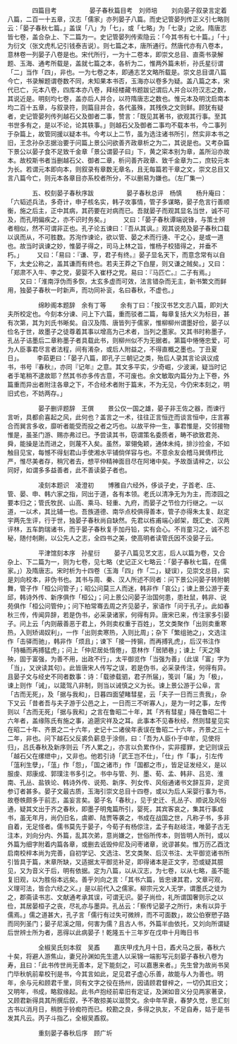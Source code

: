 <!-- { "loadSidebar": true } -->
　　　　四篇目考
　　　　　晏子春秋篇目考　刘师培
　　刘向晏子叙录言定着八篇，二百一十五章，汉志「儒家」亦列晏子八篇。而史记管晏列传正义引七略则云：「晏子春秋七篇。」盖误「八」为「七」，或「七略」为「七录」之讹。隋唐志皆七卷，盖合杂上、下二篇为一。史记管晏列传索隐云：「今其书有七十篇。」「十」为衍文（张文虎札记引钱泰吉说）。则七篇之本，唐所通行。然唐代亦有八卷本，意林卷一列晏子八卷是也。宋代所行，一为十二卷本，即崇文总目、直斋书录解题、玉海、通考所载是，盖就七篇之本，各析为二，惟两外篇未析，孙氏星衍谓「二」当作「四」，非也。一为七卷之本，即通志艺文略所载是。崇文总目谓八篇今亡，书录解题谓卷数不同，未知果本书否，玉海亦以卷多为疑。盖八篇之本，宋代已亡，元本八卷，四库本亦八卷，拜经楼藏书题跋记谓后人并合以符汉志之数，其说近是。明刻均七卷，盖亦后人并合，以符隋唐志之数也。惟元本及明沈启南本均二百十五章，与叙录符，则篇目并合，各代虽殊，其残佚之文则鲜。顾犹有疑者，史记管晏列传列越石父及御者二事，赞言：「既见其著书，欲观其行事。至其书世多有之，是以不论，论其轶事。」则越石父及御者二事均不载本书，今二事列于杂篇上，故管同援以疑本书。今考以上二节，虽为选注诸书所引，然实非本书之旧，王念孙杂志据治要于问篇上景公问欲善齐政章析之为二，其说是也。又考杂篇下景公以晏子食不足致千金章「景公谓晏子曰」下，黄之寀本别为章，盖所沿亦故本。故校斯书者当删越石父、御者二章，析问善齐政章、致千金章为二，庶较元本为长。若谓元本即向本，则叙录有章数无章名，且无每篇若干章之文，崇文总目又言八篇今亡，则元本各章目亦系校者所分，不以删易为嫌也。（左厂集一）



　　　　五、校刻晏子春秋序跋
　　　　　晏子春秋总评　杨慎
　　杨升庵曰：「六韬述兵法，多奇计，申子核名实，韩子攻事情，管子多谋略，晏子危言行善顺衡，施之后主，正中其病，其药要在对病而已。吾就晏子而观其显名当世，诚不可及，而孔明偏疾之，亦不识时务矣。」
　　又曰：「晏子春秋谭端说锋，与策士辨者相似，然不可谓非正也。孔子论五谏曰：『吾从其讽。』观其说苑及晏子春秋口载以讽而从，不可胜数。苏洵作谏论，欲以管、晏之术而行逄、干之心，是或一道也。故当时讽谏之妙，惟晏子得之，司马上林之旨，惟杨子校猎得之，并垂不朽。」
　　又曰：「易曰：『谦、亨，君子有终。』晏子显名天下，而意念常有以自下，太史公称之，盖其谦而有终也。若夫王莽之下白屋，则又谦之贼矣。」又曰：「郑肃不入牛、李之党，晏婴不入崔杼之党。易曰：『马匹亡。』二子有焉。」
　　又曰：「淮南浮伪而多恢，太玄多虚而可效，法言错杂而无主，新书繁文而鲜用，独晏子春秋一时新声，而功同补衮，名曰春秋，不虚也。」


　　　　　绵眇阁本题辞　余有丁等
　　余有丁曰：「按汉书艺文志八篇，即刘大夫所校定也。今刻本分谏、问上下六篇，重而驳者二篇，每章复括大义为标目，甚有次第，其为刘氏书晰矣。自汉及隋、唐皆列于儒家，惟柳柳州谓墨好俭，晏子以俭名于世，故墨子之徒尊着其事以增高为己术者，当列之墨家。又其书时称墨子，孔丛子诘墨后二章称墨子者具载此书，则柳州似不为无据者。第篇中惓惓忠爱，可为人臣事君尽言者法程，间有淆杂，或后人附益之，不得直概之墨也。丁丑夏日」。
　　李茹更曰：「晏子八篇，即孔子三朝记之类，殆后人录其言论讽议成书，书号『春秋』，亦同『记年』之意。其文多平实，少奇崛，少波澜，疑当时记者手笔稍不逮故耶？然其书亦多传古意，不可废也。余文敏取内篇分为上下卷，外篇重而异出者附注各章之下，不合经术者附于篇末，不为无见，今仍宋本刻之，明旧式也，不妨两存。」


　　　　　晏子删评题辞　王僎
　　景公仅一国之雄，晏子非王佐之器，而谏行言听，具都俞喜起之风，此何也？盖言之一术，往往正言恒迕而谈言恒中，庄言寡合而巽言多收，靡听者能受而投之者之巧也。以故平仲一生，事君惟是，交邻接物惟是，虽圣门游、赐亦弗过已。予尝读其书，窃谓策名委质者，畴不欲致君尧、舜，能操是法而进之，则蔑不入矣。虽然，翠翎兔颖，通体未纯，排沙捡金，不如触目见宝，每憾不得刬君山手使湘水平铺倘佯容与也。不意余友会稽马巽倩栉比严，惟尽美者存，稍冗者去，想平仲精神面目尽在阿堵中矣。予故亟请梓之，以公同好，如谓多多益善者，此不善读晏子者也。 


　　　　　凌刻本题识　凌澄初
　　博雅自六经外，侈谈子史，子首老、庄、管、晏、申、韩六家之指，同出于道，各有本领。老氏以清净无为为主，而漆园之要本归之；管氏牧民、山高、乘马、轻重、九府，而晏子之节俭力行继之。一以道，一以术，其比辅一也。吾族道德、南华点校俱得善本，管子亦得朱太复、赵定宇两先生评，行于世，独晏子春秋尚自缺然。先君以栋甫端心邺架，既汇史、汉两评林，五车韵瑞诸书，而于晏子春秋复手加丹铅，实有会心。不肖童习之，诚不忍秘，随付剞劂，以公先人之志，全四书之美，使高明者读管氏因不没晏子云。


　　　　　平津馆刻本序　孙星衍
　　晏子八篇见艺文志，后人以篇为卷，又合杂上、下二篇为一，则为七卷，见七略（史记正义七略云：「晏子春秋七篇，在儒家。」）及隋唐志。宋时析为十四卷（玉海「四」作「二」，疑误），见崇文总目，实是刘向校本，非伪书也。其书与周、秦、汉人所述不同者：问下景公问晏子转附朝舞，管子作「桓公问管子」；昭公问莫三人而迷，韩非作「哀公」；谏上景公游于麦邱，韩诗外传、新序俱作「桓公」；问上景公问晏子治国何患，患社鼠，韩非、说苑俱作「桓公问管仲」；问下柏常骞去周之齐见晏子，家语作「问于孔子」。此如春秋三传，传闻异辞，若是伪书，必采录诸家，何得有异。唐宋已来，传注家多引晏子。问上云「内则蔽善恶于君上，外则卖权重于百姓」，艺文类聚作「出则卖重寒热，入则矫谒奴利」，一作「出则卖寒热，入则比周」；杂下「繁组驰之」，文选注作「击驿而驰」，韩非作「烦且」；谏下「接一抟猏，而再搏乳虎」，后汉书注作「持楯而再搏猛虎」；问上「仲尼居处惰倦」，意林作「居陋巷」；谏上「天之降殃，固于富强，为善不用，出政不行」，太平御览作「当强为善」（此误「富」字为「当」，又谀读其句）。此皆唐宋人传写之误，若是伪书，必采录传注，何得有异。且晏子文与经史不同者数事：诗：「载骖载驷，君子所届」，笺训「届」为「极」，谏上则作「诫」，以箴驾八非制，则当以诫慎之义为长。谏上景公游于公阜，言「古而无死」，及「据与我和」，日暮四面望睹彗星，云「夫子一日而三责我」，杂下又云「昔者吾与夫子游于公邑之上，一日而三不听寡人」，是为一时之事，左传则以「古而无死」「据与我和」之言在鲁昭二十年，其「齐有彗星」降在鲁昭二十六年者，盖缘陈氏有施之事，追遡灾祥及之耳。此事本不见春秋经，然则彗星见实在昭二十年、齐景之二十六年，史记十二诸侯年表误在鲁昭二十六年，齐景之三十二年，非也。问下越石父反裘负薪息于涂侧，曰：「吾为人臣仆于中牟，见使将归」，吕氏春秋及新序则云「齐人累之」，亦言以负累作仆，实非撄罪，史记则误云「越石父在缧绁中」，又非也。他若引诗「武王岂不仕」，「仕」作「事」，引左传「蕰利生孽」，「蕰」作「怨」，「国之诸市」作「国都之市」，皆足证发经义，是以服虔、郑康成、郭璞注书多引之。书中与管、列、墨、荀、孟、韩非、吕览、淮南、孔丛、盐铁论、韩诗外传、说苑、新序、列女传、风俗通诸书文辞互异，足资参订者甚多。晏子文最古质，玉海引崇文总目十四卷，或以为后人采婴行事为书，故卷帙颇多于前志，盖妄言矣。晏子名「春秋」，见于史迁、孔丛子、顺说及风俗通，疑其文出于齐之春秋，即墨子明鬼篇所引，婴死，其宾客哀之，集其行事成书，虽无年月，尚仍旧名，虞卿、陆贾等袭之，书成在战国之世，凡称子书，多非自着，无足怪者。儒书莫先于晏子，今荀子有杨倞注，孟子有赵岐注，唯晏子古无注本，刘向分内、外篇，乱其次弟，意尚嫌之，世俗所传本，则皆明人所刊，或以外篇为细字附着内篇各章，或删去诋毁仲尼及问枣诸章，讹谬甚矣。惟万历乙酉沈启南校梓本尚为完善，自初学记、文选注、艺文类聚、后汉书注、太平御览诸书所引皆具于篇，末章所缺，又适据太平御览补足，即得诸本是正文字，恐或疑其臆见，又为音义于后，明有依据。定为八篇，以从汉志，为七卷，以从七略，虽不能复旧观，以为胜俗本远矣。善乎刘向之言：「其书六篇，皆忠谏其君，文章可观，义理可法，皆合六经之义。」是以前代入之儒家。柳宗元文人无学，谓墨氏之徒为之，郡斋读书志、文献通考承其误，可谓无识。晏子尚俭，礼所谓国奢则示之以俭，其居晏桓子之丧，尽礼亦与墨异。孔丛云：「察传记晏子之所行，未有以异于儒焉。」儒之道甚大，孔子言「儒行有过失可微辨，而不可面数」，故公伯寮愬子路而同列圣门；晏子尼溪之阻，何害为儒？且古人书，外篇半由依托，又刘向所谓疑后世辨士所为者，恶得以此病晏子！乾隆五十三年岁在戊申十月晦日书


　　　　　全椒吴氏刻本叙　吴鼒
　　嘉庆甲戌九月十日，鼒犬马之辰，春秋六十矣，将避人游焦山，妻兄孙渊如先生遣人以采锦一端影写元刻晏子春秋八卷为寿，且曰：「此书传世尚无善本，足下能刻之，可以嘉惠来者。」先生曾为故尚书吴门毕秋帆前辈校刊是书，今其言如此，足见君子虚心乐善，故能与人为善也。明年，余与元和顾君千里，同有文字之役在扬州，因请顾君督梓之，一切仍其旧文；又明年，书成，略叙缘起。此书卢抱经前辈旧有定证，及渊如音义分见两家著录，又顾君新得具其所撰后叙，予不敢掠美以滋赘文。余中年早衰，春梦久觉，思汇刻古书以消月日，稍胜于铃痴符而已。校勘之良，多得之执友，不足自寿，姑于是书发其凡云。丙子斗指乙，全椒吴鼒叙。


　　　　　重刻晏子春秋后序　顾广圻
